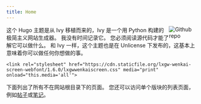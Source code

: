 ```yaml
---
title: Home
---
```


[<img src="https://simpleicons.org/icons/github.svg" style="max-width:15%;min-width:40px;float:right;" alt="Github repo" />](https://github.com/yihui/hugo-ivy)

这个 Hugo 主题是从 Ivy 移植而来的，Ivy 是一个用 Python 构建的极简主义网站生成器。 我没有时间记录它。 您必须阅读源代码才能了解它可以做什么。 和 Ivy 一样，这个主题也是在 Unlicense 下发布的，这基本上意味着你可以做任何你想做的事。

```网站字体
<link rel="stylesheet" href="https://cdn.staticfile.org/lxgw-wenkai-screen-webfont/1.6.0/lxgwwenkaiscreen.css" media="print" onload="this.media='all'">
```

下面列出了所有不在网站根目录下的页面。 您还可以访问单个版块的列表页面，例如[帖子](/post/)或[笔记](/note/)。
